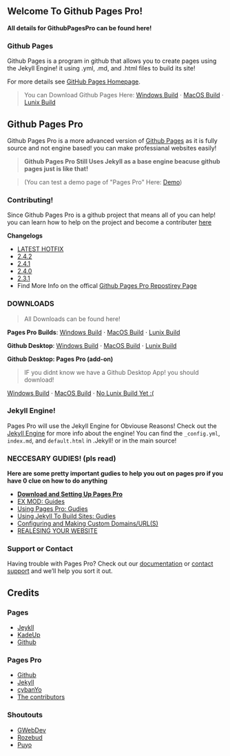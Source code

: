 ## Welcome To Github Pages Pro!

**All details for GithubPagesPro can be found here!**

### Github Pages
Github Pages is a program in github that allows you to create pages using the Jekyll Engine! it using .yml, .md, and .html files to build its site!

For more details see [GitHub Pages Homepage](https://pages.github.com/).

> You can Download Github Pages Here: [Windows Build]() ⋅ [MacOS Build]() ⋅ [Lunix Build]()

## Github Pages Pro
Github Pages Pro is a more advanced version of [Github Pages](https://pages.github.com/) as it is fully source and not engine based! you can make professianal websites easily! 
> **Github Pages Pro Still Uses Jekyll as a base engine beacuse github pages just is like that!**

> (You can test a demo page of "Pages Pro" Here: [Demo]())

### Contributing!
Since Github Pages Pro is a github project that means all of you can help! you can learn how to help on the project and become a contributer [here](https://github.com/kadedevteam/GithubPagesPro/blob/gh-pages/CONTRIBUTING.md)

**Changelogs**
- [LATEST HOTFIX]()
- [2.4.2]()
- [2.4.1]()
- [2.4.0]()
- [2.3.1]()
- Find More Info on the offical [Github Pages Pro Repostirey Page](https://github.com/kadedevteam/Github-Pages-Pro)

### **DOWNLOADS**
> All Downloads can be found here!

**Pages Pro Builds**: [Windows Build]() ⋅ [MacOS Build]() ⋅ [Lunix Build]()

**Github Desktop**: [Windows Build]() ⋅ [MacOS Build]() ⋅ [Lunix Build]()

**Github Desktop: Pages Pro (add-on)**
> IF you didnt know we have a Github Desktop App! you should download!

[Windows Build]() ⋅ [MacOS Build]() ⋅ [No Lunix Build Yet :(]()

### Jekyll Engine!

Pages Pro will use the Jekyll Engine for Obviouse Reasons! Check out the [Jekyll Engine](https://jekyllrb.com/) for more info about the engine! You can find the `_config.yml`, `index.md`, and `default.html` in .Jekyll! or in the main source!

### NECCESARY GUDIES! (pls read)
**Here are some pretty important gudies to help you out on pages pro if you have 0 clue on how to do anything**
- [**Download and Setting Up Pages Pro**](https://kadedevteam.github.io/GithubPagesPro/SettingUpPagesPro)
- [EX MOD: Guides](https://kadedevteam.github.io/Documentations/)
- [Using Pages Pro: Gudies](https://kadedevteam.github.io/Documentations/)
- [Using Jekyll To Build Sites: Gudies](https://kadedevteam.github.io/Documentations/)
- [Configuring and Making Custom Domains/URL(S)](https://kadedevteam.github.io/Documentations/)
- [REALESING YOUR WEBSITE](https://kadedevteam.github.io/Documentations/)

### Support or Contact

Having trouble with Pages Pro? Check out our [documentation](https://kadedevteam.github.io/Documentations/) or [contact support](https://support.github.com/contact) and we’ll help you sort it out.

## Credits

### Pages
 - [Jeykll](https://twitter.com/ninja_muffin99)
 - [KadeUp](https://twitter.com/phantomarcade3k)
 - [Github](https://twitter.com/kawaisprite)

### Pages Pro
- [Github](https://twitter.com/KadeDeveloper) 
- [Jekyll](https://twitter.com/KadeDeveloper)
- [cybanYo](https://twitter.com/KadeDeveloper)
- [The contributors](https://github.com/KadeDev/Kade-Engine/graphs/contributors)

### Shoutouts
- [GWebDev](https://github.com/GrowtopiaFli)
- [Rozebud](https://github.com/ThatRozebudDude) 
- [Puyo](https://github.com/daniel11420)
